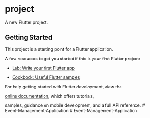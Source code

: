 # project


A new Flutter project.


## Getting Started


This project is a starting point for a Flutter application.


A few resources to get you started if this is your first Flutter project:


- [Lab: Write your first Flutter app](https://docs.flutter.dev/get-started/codelab)

- [Cookbook: Useful Flutter samples](https://docs.flutter.dev/cookbook)


For help getting started with Flutter development, view the

[online documentation](https://docs.flutter.dev/), which offers tutorials,

samples, guidance on mobile development, and a full API reference.
#   E v e n t - M a n a g e m e n t - A p p l i c a t i o n  
 #   E v e n t - M a n a g e m e n t - A p p l i c a t i o n  
 